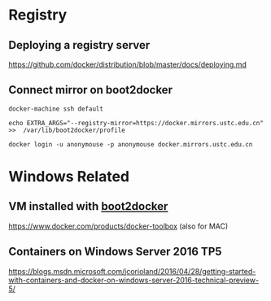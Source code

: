# Registry
## Deploying a registry server
https://github.com/docker/distribution/blob/master/docs/deploying.md  

## Connect mirror on boot2docker
```
docker-machine ssh default 

echo EXTRA_ARGS="--registry-mirror=https://docker.mirrors.ustc.edu.cn"  >>  /var/lib/boot2docker/profile

docker login -u anonymouse -p anonymouse docker.mirrors.ustc.edu.cn 

```
# Windows Related
## VM installed with [boot2docker](http://boot2docker.io/)
https://www.docker.com/products/docker-toolbox  (also for MAC)

## Containers on Windows Server 2016 TP5
https://blogs.msdn.microsoft.com/jcorioland/2016/04/28/getting-started-with-containers-and-docker-on-windows-server-2016-technical-preview-5/  